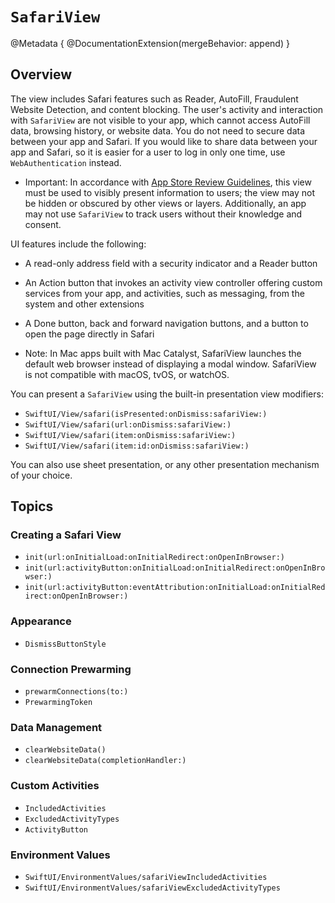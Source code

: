 #  ``SafariView``

@Metadata {
    @DocumentationExtension(mergeBehavior: append)
}

## Overview

The view includes Safari features such as Reader, AutoFill, Fraudulent Website Detection, and content blocking. The user's activity and interaction with `SafariView` are not visible to your app, which cannot access AutoFill data, browsing history, or website data. You do not need to secure data between your app and Safari. If you would like to share data between your app and Safari, so it is easier for a user to log in only one time, use ``WebAuthentication`` instead.

- Important: In accordance with [App Store Review Guidelines](https://developer.apple.com/app-store/review/guidelines/), this view must be used to visibly present information to users; the view may not be hidden or obscured by other views or layers. Additionally, an app may not use `SafariView` to track users without their knowledge and consent.

UI features include the following:
- A read-only address field with a security indicator and a Reader button
- An Action button that invokes an activity view controller offering custom services from your app, and activities, such as messaging, from the system and other extensions
- A Done button, back and forward navigation buttons, and a button to open the page directly in Safari

- Note: In Mac apps built with Mac Catalyst, SafariView launches the default web browser instead of displaying a modal window. SafariView is not compatible with macOS, tvOS, or watchOS.

You can present a `SafariView` using the built-in presentation view modifiers:

- ``SwiftUI/View/safari(isPresented:onDismiss:safariView:)``
- ``SwiftUI/View/safari(url:onDismiss:safariView:)``
- ``SwiftUI/View/safari(item:onDismiss:safariView:)``
- ``SwiftUI/View/safari(item:id:onDismiss:safariView:)``

You can also use sheet presentation, or any other presentation mechanism of your choice.

## Topics

### Creating a Safari View

- ``init(url:onInitialLoad:onInitialRedirect:onOpenInBrowser:)``
- ``init(url:activityButton:onInitialLoad:onInitialRedirect:onOpenInBrowser:)``
- ``init(url:activityButton:eventAttribution:onInitialLoad:onInitialRedirect:onOpenInBrowser:)``

### Appearance

- ``DismissButtonStyle``

### Connection Prewarming

- ``prewarmConnections(to:)``
- ``PrewarmingToken``

### Data Management

- ``clearWebsiteData()``
- ``clearWebsiteData(completionHandler:)``

### Custom Activities

- ``IncludedActivities``
- ``ExcludedActivityTypes``
- ``ActivityButton``

### Environment Values

- ``SwiftUI/EnvironmentValues/safariViewIncludedActivities``
- ``SwiftUI/EnvironmentValues/safariViewExcludedActivityTypes``

